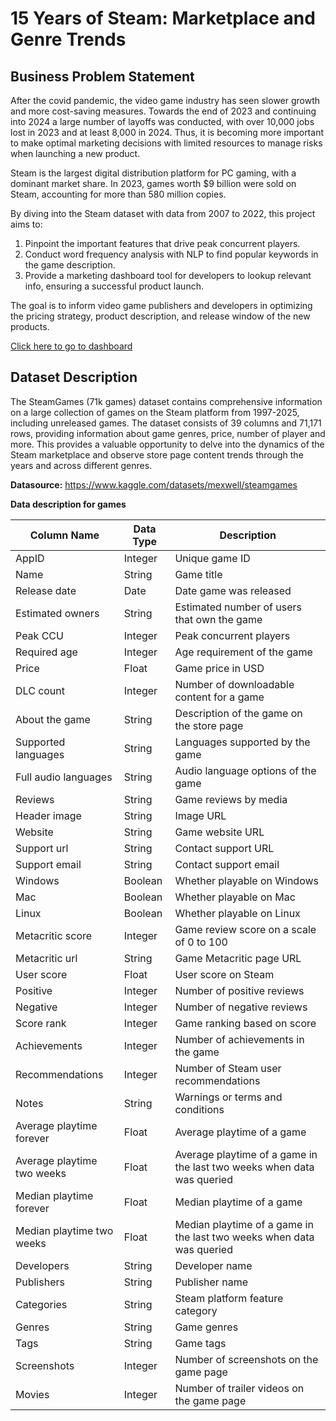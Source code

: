 # 15 Years of Steam: Marketplace and Genre Trends

## Business Problem Statement
After the covid pandemic, the video game industry has seen slower  growth and more cost-saving measures. Towards the end of 2023 and continuing into 2024 a large number of layoffs was conducted, with over 10,000 jobs lost in 2023 and at least 8,000 in 2024. Thus, it is becoming more important to make optimal marketing decisions with limited resources to manage risks when launching a new product.

Steam is the largest digital distribution platform for PC gaming, with a dominant market share. In 2023, games worth $9 billion were sold on Steam, accounting for more than 580 million copies.

By diving into the Steam dataset with data from 2007 to 2022, this project aims to:
1. Pinpoint the important features that drive peak concurrent players. 
2. Conduct word frequency analysis with NLP to find popular keywords in the game description.
3. Provide a marketing dashboard tool for developers to lookup relevant info, ensuring a successful product launch. 

The goal is to inform video game publishers and developers in optimizing the pricing strategy, product description, and release window of the new products.

[Click here to go to dashboard](https://public.tableau.com/views/15YearsofSteamMarketplaceandGenreTrends/LandingPage?:language=en-US&:sid=&:redirect=auth&:display_count=n&:origin=viz_share_link)

## Dataset Description
The SteamGames (71k games) dataset contains comprehensive information on a large collection of games on the Steam platform from 1997-2025, including unreleased games. The dataset consists of 39 columns and 71,171 rows, providing information about game genres, price, number of player and more. This provides a valuable opportunity to delve into the dynamics of the Steam marketplace and observe store page content trends through the years and across different genres.

**Datasource:** https://www.kaggle.com/datasets/mexwell/steamgames


**Data description for games**

| Column Name                 | Data Type  | Description                                                   |
|-----------------------------|------------|---------------------------------------------------------------|
| AppID                       | Integer    | Unique game ID                                                |
| Name                        | String     | Game title                                                    |
| Release date                | Date       | Date game was released                                        |
| Estimated owners            | String    | Estimated number of users that own the game                   |
| Peak CCU                    | Integer    | Peak concurrent players                                       |
| Required age                | Integer    | Age requirement of the game                                   |
| Price                       | Float      | Game price in USD                                             |
| DLC count                   | Integer    | Number of downloadable content for a game                     |
| About the game              | String     | Description of the game on the store page                     |
| Supported languages         | String     | Languages supported by the game                               |
| Full audio languages        | String     | Audio language options of the game                            |
| Reviews                     | String     | Game reviews by media                                         |
| Header image                | String      | Image URL                                                     |
| Website                     | String        | Game website URL                                              |
| Support url                 | String        | Contact support URL                                           |
| Support email               | String     | Contact support email                                         |
| Windows                     | Boolean    | Whether playable on Windows                        |
| Mac                         | Boolean    | Whether playable on Mac                            |
| Linux                       | Boolean    | Whether playable on Linux                          |
| Metacritic score            | Integer    | Game review score on a scale of 0 to 100                      |
| Metacritic url              | String       | Game Metacritic page URL                                      |
| User score                  | Float      | User score on Steam                                           |
| Positive                    | Integer    | Number of positive reviews                                    |
| Negative                    | Integer    | Number of negative reviews                                    |
| Score rank                  | Integer    | Game ranking based on score                                   |
| Achievements                | Integer    | Number of achievements in the game                            |
| Recommendations             | Integer    | Number of Steam user recommendations                          |
| Notes                       | String     | Warnings or terms and conditions                              |
| Average playtime forever    | Float      | Average playtime of a game                                    |
| Average playtime two weeks  | Float      | Average playtime of a game in the last two weeks when data was queried |
| Median playtime forever     | Float      | Median playtime of a game                                     |
| Median playtime two weeks   | Float      | Median playtime of a game in the last two weeks when data was queried |
| Developers                  | String     | Developer name                                                |
| Publishers                  | String     | Publisher name                                                |
| Categories                  | String     | Steam platform feature category                               |
| Genres                      | String     | Game genres                                                   |
| Tags                        | String     | Game tags                                                     |
| Screenshots                 | Integer    | Number of screenshots on the game page                        |
| Movies                      | Integer    | Number of trailer videos on the game page                     |
